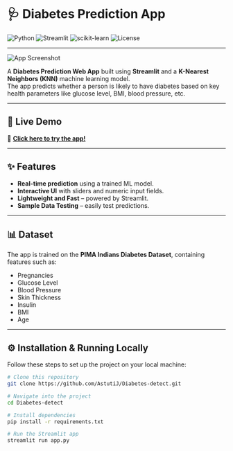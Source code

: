 # 🩺 Diabetes Prediction App

![Python](https://img.shields.io/badge/Python-3.8+-blue.svg)
![Streamlit](https://img.shields.io/badge/Streamlit-1.0+-brightgreen)
![scikit-learn](https://img.shields.io/badge/scikit--learn-ML%20Model-orange)
![License](https://img.shields.io/badge/License-MIT-yellow.svg)

---

![App Screenshot](images/diabetes_app_screenshot.png)

A **Diabetes Prediction Web App** built using **Streamlit** and a **K-Nearest Neighbors (KNN)** machine learning model.  
The app predicts whether a person is likely to have diabetes based on key health parameters like glucose level, BMI, blood pressure, etc.

---

## 🚀 Live Demo
🔗 **[Click here to try the app!](https://diabetes-detect-go53oqbpmc5vzxhxsz6php.streamlit.app/)**

---

## ✨ Features
- **Real-time prediction** using a trained ML model.
- **Interactive UI** with sliders and numeric input fields.
- **Lightweight and Fast** – powered by Streamlit.
- **Sample Data Testing** – easily test predictions.

---

## 📊 Dataset
The app is trained on the **PIMA Indians Diabetes Dataset**, containing features such as:
- Pregnancies
- Glucose Level
- Blood Pressure
- Skin Thickness
- Insulin
- BMI
- Age

---

## ⚙️ Installation & Running Locally
Follow these steps to set up the project on your local machine:

```bash
# Clone this repository
git clone https://github.com/AstutiJ/Diabetes-detect.git

# Navigate into the project
cd Diabetes-detect

# Install dependencies
pip install -r requirements.txt

# Run the Streamlit app
streamlit run app.py
